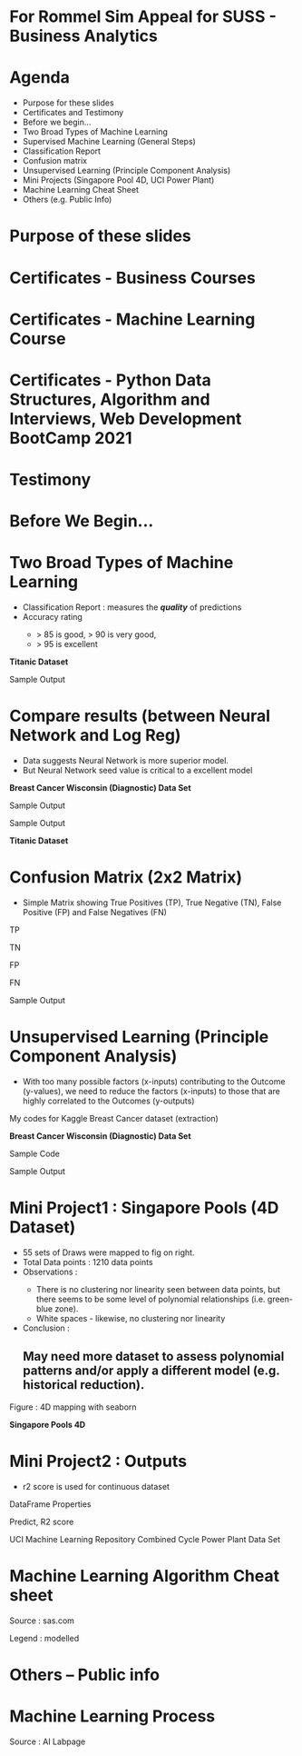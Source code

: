</head>
<body>
<h1><b>For Rommel Sim Appeal for SUSS - Business Analytics</b></h1>
<h1 style="page-break-before:always; "><b>Agenda</b></h1>
<ul>
<li>Purpose for these slides </li>
<li>Certificates and Testimony</li>
<li>Before we begin…</li>
<li>Two Broad Types of Machine Learning</li>
<li>Supervised Machine Learning (General Steps)</li>
<li>Classification Report</li>
<li>Confusion matrix</li>
<li>Unsupervised Learning (Principle Component Analysis)</li>
<li>Mini Projects (Singapore Pool 4D, UCI Power Plant)</li>
<li>Machine Learning Cheat Sheet</li>
<li>Others (e.g. Public Info)</li>
</ul>
<h1 style="page-break-before:always; "><b>Purpose of these slides</b></h1>
<h1 style="page-break-before:always; "><b>Certificates - Business Courses</b></h1> 
<h1 style="page-break-before:always; "><b>Certificates - Machine Learning Course</b></h1>
<h1 style="page-break-before:always; "><b>Certificates - Python Data Structures, Algorithm and Interviews, Web Development BootCamp 2021</b></h1>    
<h1 style="page-break-before:always; "><b>Testimony</b></h1>
<h1 style="page-break-before:always; "><b>Before We Begin...</b></h1>
<h1 style="page-break-before:always; "><b>Two Broad Types of Machine Learning</b></h1>  
  

<ul>
<li>Classification Report : measures the <i><b>quality</b></i> of predictions</li>
<li>Accuracy rating</li>
<ul>
<li>&gt; 85 is good, &gt; 90 is very good, </li>
<li>&gt; 95 is excellent</li>
</ul>
</ul>
<p><b>Titanic Dataset</b></p>
<p>Sample Output</p>
<h1 style="page-break-before:always; "><b>Compare results (between Neural Network and Log Reg)</b></h1>
<ul>
<li>Data suggests Neural Network is more superior model.</li>
<li>But Neural Network seed value is critical to a excellent model</li>
</ul>
<p><b>Breast Cancer Wisconsin (Diagnostic) Data Set</b></p>
<p>Sample Output</p>
<p>Sample Output</p>
<p><b>Titanic Dataset</b></p>
<h1 style="page-break-before:always; "><b>Confusion Matrix (2x2 Matrix)</b></h1>
<ul>
<li>Simple Matrix showing True Positives (TP), True Negative (TN), False Positive (FP) and False Negatives (FN)</li>
</ul>
<p>TP</p>
<p>TN</p>
<p>FP</p>
<p>FN</p>
<p>Sample Output</p>
<h1 style="page-break-before:always; "><b>Unsupervised Learning (Principle Component Analysis)</b></h1>
<ul>
<li>With too many possible factors (x-inputs) contributing to the Outcome (y-values), we need to reduce the factors (x-inputs) to those that are highly correlated to the Outcomes (y-outputs)</li>
</ul>
<p>My codes for Kaggle Breast Cancer dataset (extraction)</p>
<p><b>Breast Cancer Wisconsin (Diagnostic) Data Set</b></p>
<p>Sample Code</p>
<p>Sample Output</p>
<h1 style="page-break-before:always; ">Mini Project1 : Singapore Pools (4D Dataset)</h1>
<ul>
<li>55 sets of Draws were mapped to fig on right.</li>
<li>Total Data points : 1210 data points</li>
<li>Observations :</li>
<ul>
<li>There is no clustering nor linearity seen between data points, but there seems to be some level of polynomial relationships (i.e. green-blue zone).</li>
<li>White spaces - likewise, no clustering nor linearity</li>
</ul>
<li>Conclusion :</li>
<h2>May need more dataset to assess polynomial patterns and/or apply a different model (e.g. historical reduction).</h2>
</ul>
<p>Figure : 4D mapping with seaborn </p>
<p><b>Singapore Pools 4D</b></p>
<h1 style="page-break-before:always; ">Mini Project2 : Outputs</h1>
<ul>
<li>r2 score is used for continuous dataset</li>
</ul>
<p>DataFrame Properties</p>
<p>Predict, R2 score</p>
<p>UCI Machine Learning Repository Combined Cycle Power Plant Data Set</p>
<h1 style="page-break-before:always; ">Machine Learning Algorithm Cheat sheet</h1>
<p>Source : sas.com</p>
<p>Legend : modelled</p>
<h1 style="page-break-before:always; ">Others – Public info</h1>
<h1 style="page-break-before:always; ">Machine Learning Process</h1>
<p>Source : AI Labpage</p>
</body>
</html>
